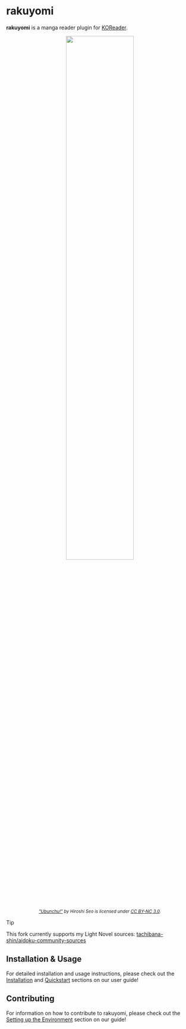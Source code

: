 # rakuyomi

**rakuyomi** is a manga reader plugin for [KOReader](https://github.com/koreader/koreader).

<p align="center">
    <img src="docs/src/images/demo.gif" width="60%" />
    <br/>
    <em><small><a href="https://seotch.wordpress.com/ubunchu/">"Ubunchu!"</a> by Hiroshi Seo is licensed under <a href="https://creativecommons.org/licenses/by-nc/3.0/">CC BY-NC 3.0</a>.</small></em>
</p>

> [!TIP]
>
> This fork currently supports my Light Novel sources: [tachibana-shin/aidoku-community-sources](https://github.com/tachibana-shin/aidoku-community-sources)

## Installation & Usage

For detailed installation and usage instructions, please check out the [Installation](https://hanatsumi.github.io/rakuyomi/user-guide/installation/) and [Quickstart](https://hanatsumi.github.io/rakuyomi/user-guide/quickstart) sections on our user guide!

## Contributing

For information on how to contribute to rakuyomi, please check out the [Setting up the Environment](https://hanatsumi.github.io/rakuyomi/contributing/setting-up-the-environment.html) section on our guide!
